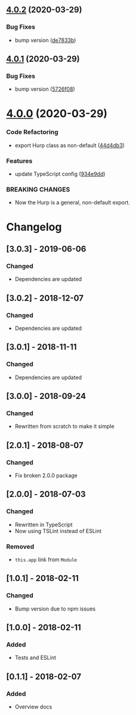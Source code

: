## [4.0.2](https://github.com/yaroslav-korotaev/hurp/compare/v4.0.1...v4.0.2) (2020-03-29)


### Bug Fixes

* bump version ([de7833b](https://github.com/yaroslav-korotaev/hurp/commit/de7833b6ad8d0a83317c43eb557fb3b087267155))

## [4.0.1](https://github.com/yaroslav-korotaev/hurp/compare/v4.0.0...v4.0.1) (2020-03-29)


### Bug Fixes

* bump version ([5726f08](https://github.com/yaroslav-korotaev/hurp/commit/5726f08b8fc526c595753f15d857b514dbfd933e))

# [4.0.0](https://github.com/yaroslav-korotaev/hurp/compare/v3.0.3...v4.0.0) (2020-03-29)


### Code Refactoring

* export Hurp class as non-default ([44d4db3](https://github.com/yaroslav-korotaev/hurp/commit/44d4db33d9fb8584a02a3b0ef4ccf4a5a64187d9))


### Features

* update TypeScript config ([934e9dd](https://github.com/yaroslav-korotaev/hurp/commit/934e9dda5e4e543bf603a28187aea11e832f0bca))


### BREAKING CHANGES

* Now the Hurp is a general, non-default export.

# Changelog

## [3.0.3] - 2019-06-06
### Changed
- Dependencies are updated

## [3.0.2] - 2018-12-07
### Changed
- Dependencies are updated

## [3.0.1] - 2018-11-11
### Changed
- Dependencies are updated

## [3.0.0] - 2018-09-24
### Changed
- Rewritten from scratch to make it simple

## [2.0.1] - 2018-08-07
### Changed
- Fix broken 2.0.0 package

## [2.0.0] - 2018-07-03
### Changed
- Rewritten in TypeScript
- Now using TSLint instead of ESLint

### Removed
- `this.app` link from `Module`

## [1.0.1] - 2018-02-11
### Changed
- Bump version due to npm issues

## [1.0.0] - 2018-02-11
### Added
- Tests and ESLint

## [0.1.1] - 2018-02-07
### Added
- Overview docs

